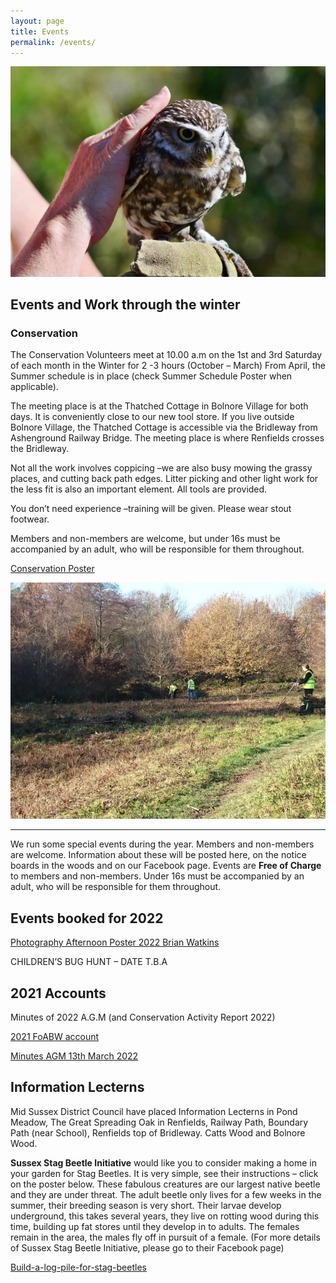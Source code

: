 ```yaml
---
layout: page
title: Events
permalink: /events/
---
```


![owl](uploads/2018/03/KIMS-PHOTO-14-640x427.jpg)

## Events and Work through the winter

### Conservation

The Conservation Volunteers meet at 10.00 a.m on the 1st and 3rd Saturday of each month in the Winter for 2 -3 hours (October – March)   From April, the Summer schedule is in place (check Summer Schedule Poster when applicable).  

The meeting place is at the Thatched Cottage in Bolnore Village for both days. It is conveniently close to our new tool store.  If you live outside Bolnore Village, the Thatched Cottage is accessible via the Bridleway from Ashenground Railway Bridge. The meeting place is where Renfields crosses the Bridleway.  

Not all the work involves coppicing –we are also busy mowing the grassy places, and cutting back path edges. Litter picking and other light work for the less fit is also an important element. All tools are provided.

You don’t need experience –training will be given.  Please wear stout footwear.

Members and non-members are welcome, but under 16s must be accompanied by an adult, who will be responsible for them throughout.

[Conservation Poster](uploads/2018/06/Conservation-Poster-Updated.pdf)

[![Conservation team working](uploads/2018/11/CONSERVATION-TEAM-PM-NOV-17TH-2018-640x480.jpg)](uploads/2018/06/Conservation-Poster-Updated.pdf)

---

We run some special events during the year. Members and non-members are welcome. Information about these will be posted here, on the notice boards in the woods and on our Facebook page. Events are **Free of Charge** to members and non-members.  Under 16s must be accompanied by an adult, who will be responsible for them throughout.

## Events booked for 2022

[Photography Afternoon Poster 2022 Brian Watkins ](uploads/2022/04/Photography-Afternoon-Poster-2022-Brian-Watkins-LANDSCAPE-VERSION.pdf)

CHILDREN’S BUG HUNT – DATE T.B.A

## 2021 Accounts 

Minutes of 2022 A.G.M (and Conservation Activity Report 2022) 

[2021 FoABW account](uploads/2022/02/2021-FoABW-accounts.pdf)

[Minutes AGM 13th March 2022](uploads/2022/03/Minutes-AGM-13th-March-2022.pdf)

## Information Lecterns

Mid Sussex District Council have placed Information Lecterns in Pond Meadow, The Great Spreading Oak in Renfields, Railway Path, Boundary Path (near School),  Renfields top of Bridleway. Catts Wood and Bolnore Wood.

**Sussex Stag Beetle Initiative** would like you to consider making a home in your garden for Stag Beetles. It is very simple, see their instructions – click on the poster below. These fabulous creatures are our largest native beetle and they are under threat. The adult beetle only lives for a few weeks in the summer, their breeding season is very short. Their larvae develop underground, this takes several years, they live on rotting wood during this time, building up fat stores until they develop in to adults. The females remain in the area, the males fly off in pursuit of a female. (For more details of Sussex Stag Beetle Initiative, please go to their Facebook page)

[Build-a-log-pile-for-stag-beetles](uploads/2018/03/Build-a-log-pile-for-stag-beetles.pdf)
